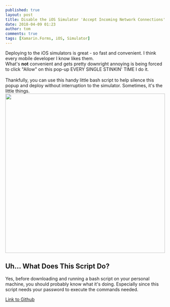 ```yaml
---
published: true
layout: post
title: Disable the iOS Simulator 'Accept Incoming Network Connections' Pop-up
date: 2018-04-09 01:23
author: tom
comments: true
tags: [Xamarin.Forms, iOS, Simulator]
---
```


<div>
    Deploying to the iOS simulators is great - so fast and convenient. I think every mobile developer I know likes them. 
    <br/>
    What's <b>not</b> convenient and gets pretty downright annoying is being forced to click "Allow" on this pop-up EVERY SINGLE STINKIN' TIME I do it. 
    <br/><br/>
    Thankfully, you can use this handy little bash script to help silence this popup and deploy without interruption to the simulator. Sometimes, it's the little things. 
</div>

<img src="{{site.baseurl}}/images/DisableiOSSimulatorPopup/iOSSimulatorPopup.png" style="width: 500px;"/>

## Uh... What Does This Script Do?

Yes, before downloading and running a bash script on your personal machine, you should probably know what it's doing. Especially since this script needs your password to execute the commands needed.





[Link to Github]()